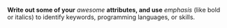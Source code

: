 **Write out some of your** *awesome* **attributes, and use** *emphasis* (like bold or italics) to identify keywords, programming languages, or skills. 
